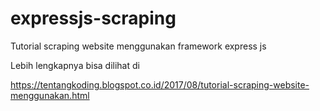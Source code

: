 # expressjs-scraping
Tutorial scraping website menggunakan framework express js

Lebih lengkapnya bisa dilihat di

https://tentangkoding.blogspot.co.id/2017/08/tutorial-scraping-website-menggunakan.html
